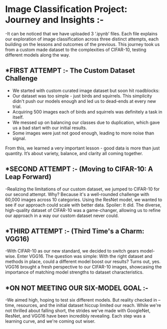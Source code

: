 # Image Classification Project: Journey and Insights :-

-It can be noticed that we have uploaded 3 ‘.ipynb’ files. Each file explains our exploration of image classification across three distinct attempts, each building on the lessons and outcomes of the previous. This journey took us from a custom made dataset to the complexities of CIFAR-10, testing different models along the way.

## *FIRST ATTEMPT :- The Custom Dataset Challenge

- We started with custom curated image dataset but soon hit roadblocks:
- Our dataset was too simple - just birds and squirrels. This simplicity didn't push our models enough and led us to dead-ends at every new trial.
- Acquiring 500 images each of birds and squirrels was definitely a task in itself.
- We messed up on balancing our classes due to duplication, which gave us a bad start with our initial results.
- Some images were just not good enough, leading to more noise than signal.

From this, we learned a very important lesson - good data is more than just quantity. It’s about variety, balance, and clarity all coming together.

## *SECOND ATTEMPT :- (Moving to CIFAR-10: A Leap Forward)

-Realizing the limitations of our custom dataset, we jumped to CIFAR-10 for our second attempt. Why? Because it's a well-rounded challenge with 60,000 images across 10 categories. Using the ResNet model, we wanted to see if our approach could scale with better data. Spoiler: It did. The diverse, high-quality dataset of CIFAR-10 was a game-changer, allowing us to refine our approach in a way our custom dataset never could.

## *THIRD ATTEMPT :- (Third Time's a Charm: VGG16)

-With CIFAR-10 as our new standard, we decided to switch gears model-wise. Enter VGG16. The question was simple: With the right dataset and methods in place, could a different model boost our results? Turns out, yes. VGG16 brought a fresh perspective to our CIFAR-10 images, showcasing the importance of matching model strengths to dataset characteristics.

## *ON NOT MEETING OUR SIX-MODEL GOAL :-

-We aimed high, hoping to test six different models. But reality checked in – time, resources, and the initial dataset hiccup limited our reach. While we're not thrilled about falling short, the strides we've made with GoogleNet, ResNet, and VGG16 have been incredibly revealing. Each step was a learning curve, and we're coming out wiser.
